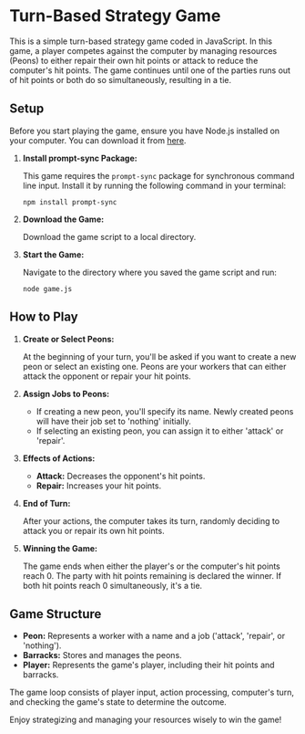 # Turn-Based Strategy Game

This is a simple turn-based strategy game coded in JavaScript. In this game, a player competes against the computer by managing resources (Peons) to either repair their own hit points or attack to reduce the computer's hit points. The game continues until one of the parties runs out of hit points or both do so simultaneously, resulting in a tie.

## Setup

Before you start playing the game, ensure you have Node.js installed on your computer. You can download it from [here](https://nodejs.org/).

1. **Install prompt-sync Package:**
   
   This game requires the `prompt-sync` package for synchronous command line input. Install it by running the following command in your terminal:
   ```
   npm install prompt-sync
   ```

2. **Download the Game:**
   
   Download the game script to a local directory.

3. **Start the Game:**
   
   Navigate to the directory where you saved the game script and run:
   ```
   node game.js
   ```

## How to Play

1. **Create or Select Peons:** 
   
   At the beginning of your turn, you'll be asked if you want to create a new peon or select an existing one. Peons are your workers that can either attack the opponent or repair your hit points.

2. **Assign Jobs to Peons:**
   
   - If creating a new peon, you'll specify its name. Newly created peons will have their job set to 'nothing' initially.
   - If selecting an existing peon, you can assign it to either 'attack' or 'repair'.

3. **Effects of Actions:**
   
   - **Attack:** Decreases the opponent's hit points.
   - **Repair:** Increases your hit points.

4. **End of Turn:**

   After your actions, the computer takes its turn, randomly deciding to attack you or repair its own hit points.

5. **Winning the Game:**

   The game ends when either the player's or the computer's hit points reach 0. The party with hit points remaining is declared the winner. If both hit points reach 0 simultaneously, it's a tie.

## Game Structure

- **Peon:** Represents a worker with a name and a job ('attack', 'repair', or 'nothing').
- **Barracks:** Stores and manages the peons.
- **Player:** Represents the game's player, including their hit points and barracks.

The game loop consists of player input, action processing, computer's turn, and checking the game's state to determine the outcome.

Enjoy strategizing and managing your resources wisely to win the game!